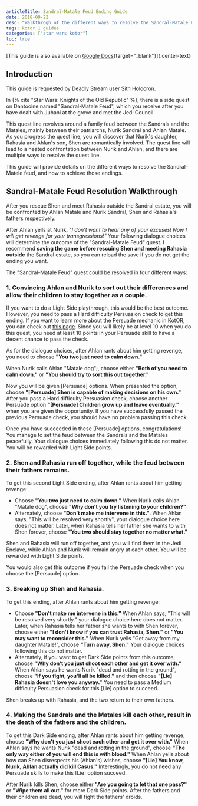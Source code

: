 ```yaml
---
articleTitle: Sandral-Matale Feud Ending Guide
date: 2018-09-22
desc: "Walkthrogh of the different ways to resolve the Sandral-Matale Feud quest in Star Wars: Knights of the Old Republic."
tags: kotor 1 guides
categories: ["star wars kotor"]
toc: true
---
```


[This guide is also available on [Google Docs](https://docs.google.com/document/d/1cHed1SQZym-F3_4rynL0BbxfGjUNmIPWANWgL0L9SR8/edit){target="_blank"}]{.center-text}

## Introduction

This guide is requested by Deadly Stream user Sith Holocron.

In {% cite "Star Wars: Knights of the Old Republic" %}, there is a side quest on Dantooine named "Sandral-Matale Feud", which you receive after you have dealt with Juhani at the grove and met the Jedi Council.

This quest line revolves around a family feud between the Sandrals and the Matales, mainly between their patriarchs, Nurik Sandral and Ahlan Matale. As you progress the quest line, you will discover that Nurik's daughter, Rahasia and Ahlan's son, Shen are romantically involved. The quest line will lead to a heated confrontation between Nurik and Ahlan, and there are multiple ways to resolve the quest line.

This guide will provide details on the different ways to resolve the Sandral-Matele feud, and how to achieve those endings.

## Sandral-Matale Feud Resolution Walkthrough

After you rescue Shen and meet Rahasia outside the Sandral estate, you will be confronted by Ahlan Matale and Nurik Sandral, Shen and Rahasia's fathers respectively.

After Ahlan yells at Nurik, _"I don't want to hear any of your excuses! Now I will get revenge for your transgressions!"_ Your following dialogue choices will determine the outcome of the "Sandral-Matale Feud" quest. I recommend **saving the game before rescuing Shen and meeting Rahasia outside** the Sandral estate, so you can reload the save if you do not get the ending you want.

The "Sandral-Matale Feud" quest could be resolved in four different ways:

### 1\. Convincing Ahlan and Nurik to sort out their differences and allow their children to stay together as a couple.

If you want to do a Light Side playthrough, this would be the best outcome. However, you need to pass a Hard difficulty Persuasion check to get this ending. If you want to learn more about the Persuade mechanic in KotOR, you can check out [this page](https://strategywiki.org/wiki/Star_Wars:_Knights_of_the_Old_Republic/Skills#Persuade). Since you will likely be at level 10 when you do this quest, you need at least 10 points in your Persuade skill to have a decent chance to pass the check.

As for the dialogue choices, after Ahlan rants about him getting revenge, you need to choose **"You two just need to calm down."**

When Nurik calls Ahlan "Matale dog";, choose either **"Both of you need to calm down."** or **"You should try to sort this out together."**

Now you will be given \[Persuade\] options. When presented the option, choose **"\[Persuade\] Shen is capable of making decisions on his own."** After you pass a Hard difficulty Persuasion check, choose another Persuade option **"\[Persuade\] Children grow up and leave eventually."** when you are given the opportunity. If you have successfully passed the previous Persuade check, you should have no problem passing this check.

Once you have succeeded in these \[Persuade\] options, congratulations! You manage to set the feud between the Sandrals and the Matales peacefully. Your dialogue choices immediately following this do not matter. You will be rewarded with Light Side points.

### 2\. Shen and Rahasia run off together, while the feud between their fathers remains.

To get this second Light Side ending, after Ahlan rants about him getting revenge:

*   Choose **"You two just need to calm down."** When Nurik calls Ahlan "Matale dog", choose **"Why don't you try listening to your children?"**
*   Alternately, choose **"Don't make me intervene in this."**. When Ahlan says, "This will be resolved very shortly", your dialogue choice here does not matter. Later, when Rahasia tells her father she wants to with Shen forever, choose **"You two should stay together no matter what."**

Shen and Rahasia will run off together, and you will find them in the Jedi Enclave, while Ahlan and Nurik will remain angry at each other. You will be rewarded with Light Side points.

You would also get this outcome if you fail the Persuade check when you choose the \[Persuade\] option.

### 3\. Breaking up Shen and Rahasia.

To get this ending, after Ahlan rants about him getting revenge:

*   Choose **"Don't make me intervene in this."** When Ahlan says, "This will be resolved very shortly." your dialogue choice here does not matter. Later, when Rahasia tells her father she wants to with Shen forever, choose either **"I don't know if you can trust Rahasia, Shen."** or **"You may want to reconsider this."** When Nurik yells "Get away from my daughter Matale!", choose **"Turn away, Shen."** Your dialogue choices following this do not matter.
*   Alternately, if you want to get Dark Side points from this outcome, choose **"Why don't you just shoot each other and get it over with."** When Ahlan says he wants Nurik "dead and rotting in the ground", choose **"If you fight, you'll all be killed."** and then choose **"\[Lie\] Rahasia doesn't love you anyway."** You need to pass a Medium difficulty Persuasion check for this \[Lie\] option to succeed.

Shen breaks up with Rahasia, and the two return to their own fathers.

### 4\. Making the Sandrals and the Matales kill each other, result in the death of the fathers and the children.

To get this Dark Side ending, after Ahlan rants about him getting revenge, choose **"Why don't you just shoot each other and get it over with."** When Ahlan says he wants Nurik "dead and rotting in the ground", choose **"The only way either of you will end this is with blood."** When Ahlan yells about how can Shen disrespects his (Ahlan's) wishes, choose **"\[Lie\] You know, Nurik, Ahlan actually did kill Casus."** Interestingly, you do not need any Persuade skills to make this \[Lie\] option succeed.

After Nurik kills Shen, choose either **"Are you going to let that one pass?"** or **"Wipe them all out."** for more Dark Side points. After the fathers and their children are dead, you will fight the fathers' droids.
